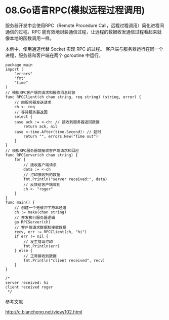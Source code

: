 # 08.Go语言RPC(模拟远程过程调用)

服务器开发中会使用RPC（Remote Procedure Call，远程过程调用）简化进程间通信的过程。RPC 能有效地封装通信过程，让远程的数据收发通信过程看起来就像本地的函数调用一样。

本例中，使用通道代替 Socket 实现 RPC 的过程。
客户端与服务器运行在同一个进程，服务器和客户端在两个 goroutine 中运行。
``` 
package main
import (
	"errors"
	"fmt"
	"time"
)
// 模拟RPC客户端的请求和接收消息封装
func RPCClient(ch chan string, req string) (string, error) {
	// 向服务器发送请求
	ch <- req
	// 等待服务器返回
	select {
	case ack := <-ch: // 接收到服务器返回数据
		return ack, nil
	case <-time.After(time.Second): // 超时
		return "", errors.New("Time out")
	}
}
// 模拟RPC服务器端接收客户端请求和回应
func RPCServer(ch chan string) {
	for {
		// 接收客户端请求
		data := <-ch
		// 打印接收到的数据
		fmt.Println("server received:", data)
		// 反馈给客户端收到
		ch <- "roger"
	}
}
func main() {
	// 创建一个无缓冲字符串通道
	ch := make(chan string)
	// 并发执行服务器逻辑
	go RPCServer(ch)
	// 客户端请求数据和接收数据
	recv, err := RPCClient(ch, "hi")
	if err != nil {
		// 发生错误打印
		fmt.Println(err)
	} else {
		// 正常接收到数据
		fmt.Println("client received", recv)
	}
}

/*
server received: hi
client received roger
 */

```

参考文献

http://c.biancheng.net/view/102.html